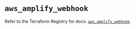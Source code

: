 # `aws_amplify_webhook`

Refer to the Terraform Registry for docs: [`aws_amplify_webhook`](https://registry.terraform.io/providers/hashicorp/aws/5.74.0/docs/resources/amplify_webhook).
